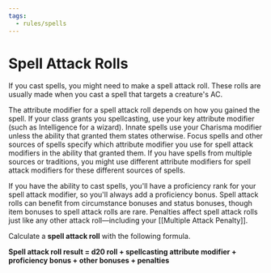 ```yaml
---
tags:
  - rules/spells
---
```

# Spell Attack Rolls

If you cast spells, you might need to make a spell attack roll. These rolls are usually made when you cast a spell that targets a creature's AC.  
  
The attribute modifier for a spell attack roll depends on how you gained the spell. If your class grants you spellcasting, use your key attribute modifier (such as Intelligence for a wizard). Innate spells use your Charisma modifier unless the ability that granted them states otherwise. Focus spells and other sources of spells specify which attribute modifier you use for spell attack modifiers in the ability that granted them. If you have spells from multiple sources or traditions, you might use different attribute modifiers for spell attack modifiers for these different sources of spells.
  
If you have the ability to cast spells, you'll have a proficiency rank for your spell attack modifier, so you'll always add a proficiency bonus. Spell attack rolls can benefit from circumstance bonuses and status bonuses, though item bonuses to spell attack rolls are rare. Penalties affect spell attack rolls just like any other attack roll—including your [[Multiple Attack Penalty]].
  
Calculate a **spell attack roll** with the following formula.

**Spell attack roll result = d20 roll + spellcasting attribute modifier + proficiency bonus + other bonuses + penalties**